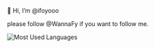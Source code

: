 👋 Hi, I’m @ifoyooo

please follow @WannaFy if you want to follow me.
<!-- ![](https://github-readme-stats.vercel.app/api?username=ifoyooo) -->
![Most Used Languages](https://github-readme-stats.vercel.app/api/top-langs/?username=ifoyooo)<!--use &theme=dark to change it into dark mode-->

<!---
ifoyooo/ifoyooo is a ✨ special ✨ repository because its `README.md` (this file) appears on your GitHub profile.
You can click the Preview link to take a look at your changes.
--->
